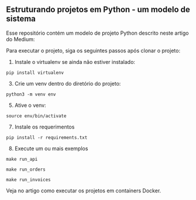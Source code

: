 ## Estruturando projetos em Python - um modelo de sistema

Esse repositório contém um modelo de projeto Python descrito neste artigo do Medium:

Para executar o projeto, siga os seguintes passos após clonar o projeto:

1. Instale o virtualenv se ainda não estiver instalado:

`pip install virtualenv`

3. Crie um venv dentro do diretório do projeto:

`python3 -m venv env`

5. Ative o venv:

`source env/bin/activate`

7. Instale os requerimentos

`pip install -r requirements.txt`

8. Execute um ou mais exemplos

`make run_api`

`make run_orders`

`make run_invoices`

Veja no artigo como executar os projetos em containers Docker.
